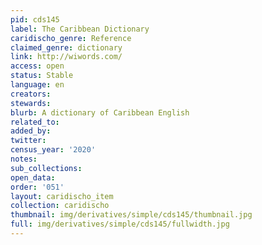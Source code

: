 ```yaml
---
pid: cds145
label: The Caribbean Dictionary
caridischo_genre: Reference
claimed_genre: dictionary
link: http://wiwords.com/
access: open
status: Stable
language: en
creators:
stewards:
blurb: A dictionary of Caribbean English
related_to:
added_by:
twitter:
census_year: '2020'
notes:
sub_collections:
open_data:
order: '051'
layout: caridischo_item
collection: caridischo
thumbnail: img/derivatives/simple/cds145/thumbnail.jpg
full: img/derivatives/simple/cds145/fullwidth.jpg
---
```

